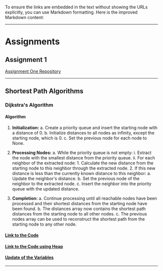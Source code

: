 To ensure the links are embedded in the text without showing the URLs explicitly, you can use Markdown formatting. Here is the improved Markdown content:

---

# Assignments

## Assignment 1
[Assignment One Repository](https://github.com/Anish-Codeth/computer-network/tree/main/Assignment-one)

---

## Shortest Path Algorithms

### Dijkstra's Algorithm

#### Algorithm

1. **Initialization:**
   a. Create a priority queue and insert the starting node with a distance of 0.
   b. Initialize distances to all nodes as infinity, except the starting node, which is 0.
   c. Set the previous node for each node to None.

2. **Processing Nodes:**
   a. While the priority queue is not empty:
      i. Extract the node with the smallest distance from the priority queue.
      ii. For each neighbor of the extracted node:
          1. Calculate the new distance from the starting node to this neighbor through the extracted node.
          2. If this new distance is less than the currently known distance to this neighbor:
             a. Update the neighbor's distance.
             b. Set the previous node of the neighbor to the extracted node.
             c. Insert the neighbor into the priority queue with the updated distance.

3. **Completion:**
   a. Continue processing until all reachable nodes have been processed and their shortest distances from the starting node have been found.
   b. The distances array now contains the shortest path distances from the starting node to all other nodes.
   c. The previous nodes array can be used to reconstruct the shortest path from the starting node to any other node.

#### [Link to the Code](https://github.com/Anish-Codeth/computer-network/blob/main/shortest/deijkstra/dijkstra.py)

#### [Link to the Code using Heap](https://github.com/Anish-Codeth/computer-network/blob/main/shortest/deijkstra/dijkstraheap.py)

#### [Update of the Variables](https://github.com/Anish-Codeth/computer-network/blob/main/shortest/deijkstra/dijkstra.png)

---

